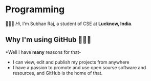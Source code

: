 # Programming

👋👋👋 *Hi*, I'm Subhan Raj, a student of CSE at **Lucknow, India**.

## Why I'm using GitHub 🤔🤔🤔

*Well I have **many** reasons for that- 

* I can view, edit and publish my projects from anywhere 
* I have a passion to promote and use open sourse software and resources, and GitHub is the home of that.

